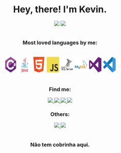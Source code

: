 <h1 align="center"> Hey, there! I'm Kevin.</h1>

<div align="center">
  <img height="150" src="https://github-readme-stats.vercel.app/api?username=KevinRickelme&show_icons=true&theme=dark">
  <img height="150" src="https://github-readme-stats.vercel.app/api/top-langs/?username=KevinRickelme&layout=compact&theme=dark">
</div>

#


<h3 align="center">Most loved languages by me:</h3>

<div display="inline-block" align="center">
  <br>
  <img width="40" height="50" src="https://github.com/devicons/devicon/blob/master/icons/csharp/csharp-original.svg">
  <img width="40" height="50" src="https://github.com/devicons/devicon/blob/master/icons/java/java-original-wordmark.svg">
  <img width="40" height="50" src="https://github.com/devicons/devicon/blob/master/icons/html5/html5-original.svg">
  <img width="40" height="50" src="https://github.com/devicons/devicon/blob/master/icons/javascript/javascript-original.svg">
  <img width="40" height="50" src="https://github.com/devicons/devicon/blob/master/icons/microsoftsqlserver/microsoftsqlserver-plain-wordmark.svg">
  <img width="40" height="50" src="https://github.com/devicons/devicon/blob/master/icons/mysql/mysql-original-wordmark.svg">
  <img width="40" height="50" src="https://github.com/devicons/devicon/blob/master/icons/visualstudio/visualstudio-plain.svg">
  <img width="40" height="50" src="https://github.com/devicons/devicon/blob/master/icons/vscode/vscode-original.svg">
  <br>
</div>


#

<div align="center">
  <h3> Find me: </h3>
  <a href="mailto:kevin.rickelme@gmail.com" target="_blank">
    <img src="https://img.shields.io/badge/Gmail-D14836?style=for-the-badge&logo=gmail&logoColor=white">
  </a>
  <a href="mailto:Kevin.rickelme@protonmail.com" target="_blank">
    <img src="https://img.shields.io/badge/ProtonMail-8B89CC?style=for-the-badge&logo=protonmail&logoColor=white">
  </a>
  <a href="https://linkedin.com/in/kevin-rick" target="_blank">
    <img src="https://img.shields.io/badge/LinkedIn-0077B5?style=for-the-badge&logo=linkedin&logoColor=white">
  </a>
  <a href="https://kevinrickelme.github.io/portfolio" target="_blank">
    <img src="https://img.shields.io/badge/My-portfolio-black?style=for-the-badge&logo=github">
  </a>
</div>
<div align="center">
  <h3>Others: </h3>
  <a href="https://steamcommunity.com/id/TheKevinRick" target="_blank">
    <img src="https://img.shields.io/badge/Steam-000000?style=for-the-badge&logo=steam&logoColor=white">
  </a>

  <a href="https://open.spotify.com/user/12175511080" target="_blank">
    <img src="https://img.shields.io/badge/Spotify-1ED760?&style=for-the-badge&logo=spotify&logoColor=white">
  </a>
  
  <a>
    
  </a>
  
  
  <a>
    
  </a>
</div>


#

<h3 align="center">Não tem cobrinha aqui.</h3>

